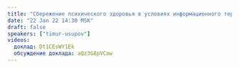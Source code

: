 ```yaml
---
title: "Сбережение психического здоровья в условиях информационного террора"
date: "22 Jan 22 14:30 MSK"
draft: false
speakers: ["timur-usupov"]
videos:
  доклад: Dt1CEsWY1Ek
  обсуждение доклада: aQz3G8pVCow
---
```

